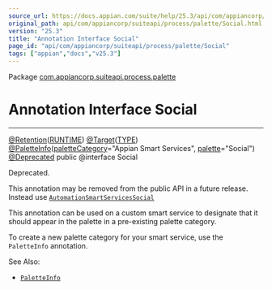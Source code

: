 ```yaml
---
source_url: https://docs.appian.com/suite/help/25.3/api/com/appiancorp/suiteapi/process/palette/Social.html
original_path: api/com/appiancorp/suiteapi/process/palette/Social.html
version: "25.3"
title: "Annotation Interface Social"
page_id: "api/com/appiancorp/suiteapi/process/palette/Social"
tags: ["appian","docs","v25.3"]
---
```



Package [com.appiancorp.suiteapi.process.palette](package-summary.html)

# Annotation Interface Social

* * *

[@Retention](https://docs.oracle.com/en/java/javase/17/docs/api/java.base/java/lang/annotation/Retention.html "class or interface in java.lang.annotation")([RUNTIME](https://docs.oracle.com/en/java/javase/17/docs/api/java.base/java/lang/annotation/RetentionPolicy.html#RUNTIME "class or interface in java.lang.annotation")) [@Target](https://docs.oracle.com/en/java/javase/17/docs/api/java.base/java/lang/annotation/Target.html "class or interface in java.lang.annotation")([TYPE](https://docs.oracle.com/en/java/javase/17/docs/api/java.base/java/lang/annotation/ElementType.html#TYPE "class or interface in java.lang.annotation")) [@PaletteInfo](PaletteInfo.html "annotation interface in com.appiancorp.suiteapi.process.palette")([paletteCategory](PaletteInfo.html#paletteCategory\(\))\="Appian Smart Services", [palette](PaletteInfo.html#palette\(\))\="Social") [@Deprecated](https://docs.oracle.com/en/java/javase/17/docs/api/java.base/java/lang/Deprecated.html "class or interface in java.lang") public @interface Social

Deprecated.

This annotation may be removed from the public API in a future release. Instead use [`AutomationSmartServicesSocial`](AutomationSmartServicesSocial.html "annotation interface in com.appiancorp.suiteapi.process.palette")

This annotation can be used on a custom smart service to designate that it should appear in the palette in a pre-existing palette category.

To create a new palette category for your smart service, use the `PaletteInfo` annotation.

See Also:

-   [`PaletteInfo`](PaletteInfo.html "annotation interface in com.appiancorp.suiteapi.process.palette")